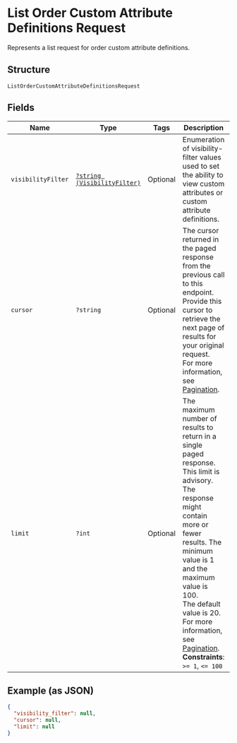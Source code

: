 
# List Order Custom Attribute Definitions Request

Represents a list request for order custom attribute definitions.

## Structure

`ListOrderCustomAttributeDefinitionsRequest`

## Fields

| Name | Type | Tags | Description | Getter | Setter |
|  --- | --- | --- | --- | --- | --- |
| `visibilityFilter` | [`?string (VisibilityFilter)`](../../doc/models/visibility-filter.md) | Optional | Enumeration of visibility-filter values used to set the ability to view custom attributes or custom attribute definitions. | getVisibilityFilter(): ?string | setVisibilityFilter(?string visibilityFilter): void |
| `cursor` | `?string` | Optional | The cursor returned in the paged response from the previous call to this endpoint.<br>Provide this cursor to retrieve the next page of results for your original request.<br>For more information, see [Pagination](https://developer.squareup.com/docs/working-with-apis/pagination). | getCursor(): ?string | setCursor(?string cursor): void |
| `limit` | `?int` | Optional | The maximum number of results to return in a single paged response. This limit is advisory.<br>The response might contain more or fewer results. The minimum value is 1 and the maximum value is 100.<br>The default value is 20.<br>For more information, see [Pagination](https://developer.squareup.com/docs/working-with-apis/pagination).<br>**Constraints**: `>= 1`, `<= 100` | getLimit(): ?int | setLimit(?int limit): void |

## Example (as JSON)

```json
{
  "visibility_filter": null,
  "cursor": null,
  "limit": null
}
```

